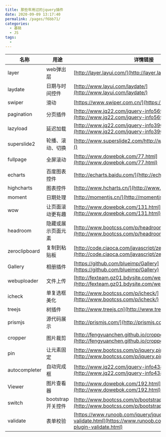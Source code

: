 ```yaml
---
title: 那些年用过的jquery插件
date: 2020-09-09 13:17:40
permalink: /pages/f6bb71/
categories: 
  - 基础
  - JS
tags: 
  - 
---
```

		
名称|用途|详情链接
---|--|---
layer | web弹出层	| [http://layer.layui.com/](http://layer.layui.com/)
laydate |	日期与时间控件 |	[http://www.layui.com/laydate/](http://www.layui.com/laydate/)
swiper |	滑动 |	[https://www.swiper.com.cn/](https://www.swiper.com.cn/)
pagination |	分页插件 |	[http://www.jq22.com/jquery-info5697](http://www.jq22.com/jquery-info5697)
lazyload |	延迟加载 |	[http://www.jq22.com/jquery-info390](http://www.jq22.com/jquery-info390)
superslide2 |	轮播、滚动、切换 |	[http://www.superslide2.com/http://www.superslide2.com/]()
fullpage |	全屏滚动 |	[http://www.dowebok.com/77.html](http://www.dowebok.com/77.html)
echarts |	百度图表控件 |	[http://echarts.baidu.com/](http://echarts.baidu.com/)
highcharts |	图表控件 |	[http://www.hcharts.cn/](http://www.hcharts.cn/)
moment |	日期处理 |	[http://momentjs.cn/](http://momentjs.cn/)
wow |	让页面滚动更有趣 |	[http://www.dowebok.com/131.html](http://www.dowebok.com/131.html)
headroom |	隐藏或展示页面元素 |	[http://www.bootcss.com/p/headroom.js/](http://www.bootcss.com/p/headroom.js/)
zeroclipboard |	复制到粘贴板 |	[http://code.ciaoca.com/javascript/zeroclipboard/](http://code.ciaoca.com/javascript/zeroclipboard/)
Gallery |	相册插件 |	[https://github.com/blueimp/Gallery](https://github.com/blueimp/Gallery)
webuploader |	文件上传 |	[http://fexteam.gz01.bdysite.com/webuploader/](http://fexteam.gz01.bdysite.com/webuploader/)
icheck |	单复选框美化 |	[http://www.bootcss.com/p/icheck/](http://www.bootcss.com/p/icheck/)
treejs |	树插件 |	[http://www.treejs.cn](http://www.treejs.cn)
prismjs |	源代码展示 |	[http://prismjs.com/](http://prismjs.com/)
cropper |	图片裁剪 |	[http://fengyuanchen.github.io/cropper/](http://fengyuanchen.github.io/cropper/)
pin |	让元素固定 |	[http://www.bootcss.com/p/jquery.pin/](http://www.bootcss.com/p/jquery.pin/)
autocompleter |	自动完成框 |	[http://www.jq22.com/jquery-info438](http://www.jq22.com/jquery-info438)
Viewer |	图片查看器 |	[http://www.dowebok.com/192.html](http://www.dowebok.com/192.html)
switch |	bootstrap开关控件 |	[http://www.bootcss.com/p/bootstrap-switch/](http://www.bootcss.com/p/bootstrap-switch/)
validate |	表单校验 |	[https://www.runoob.com/jquery/jquery-plugin-validate.html](https://www.runoob.com/jquery/jquery-plugin-validate.html)
